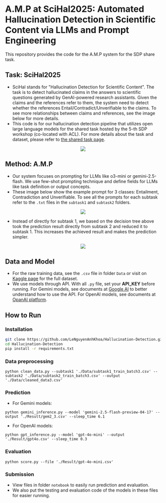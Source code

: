 # A.M.P at SciHal2025: Automated Hallucination Detection in Scientific Content via LLMs and Prompt Engineering

This repository provides the code for the A.M.P system for the SDP share task.

## Task: SciHal2025

- SciHal stands for "Hallucination Detection for Scientific Content". The task is to detect hallucinated claims in the answers to scientific questions generated by GenAI-powered research assistants. Given the claims and the references refer to them, the system need to detect whether the references Entail/Contradict/Unverifiable to the claims. To see more relationships between claims and references, see the image below for more details.
- This code is for our hallucination detection pipeline that utilizes open large language models for the shared task hosted by the 5-th SDP workshop (co-located with ACL). For more details about the task and dataset, please refer to [the shared task page](https://sdproc.org/2025/scihal.html).
<p align="center"><img src="https://github.com/user-attachments/assets/f8a7d554-de7b-4098-b3d3-da036e3acf26"></p>

## Method: A.M.P

- Our system focuses on prompting for LLMs like o3-mini or gemini-2.5-flash. We use few-shot prompting technique and define fields for LLMs like task definition or output concepts.
- These image below show the example prompt for 3 classes: Entailment, Contradiction and Unverifiable. To see all the prompts for each subtask refer to the `.txt` files in the `subtask1` and `subtask2` folders.

<p align="center"><img src="https://github.com/user-attachments/assets/7e709bcf-f437-436f-9b11-f15976bdd8d6"></p>

- Instead of directly for subtask 1, we based on the decision tree above took the prediction result directly from subtask 2 and reduced it to subtask 1. This increases the achieved result and makes the prediction simpler.
<p align="center"><img src="https://github.com/user-attachments/assets/b6dacc89-2cba-47fe-8806-b6665238f8af"></p>

## Data and Model
- For the raw training data, see the `.csv` file in folder `Data` or visit on [Kaggle page](https://www.kaggle.com/competitions/hallucination-detection-scientific-content-2025/data) for the full dataset.
- We use models through API. With all `.py` file, set your **API_KEY** before running. For Gemini models, see documents at [Google AI](https://ai.google.dev/gemini-api/docs?authuser=3) to better understand how to use the API. For OpenAI models, see documents at [OpanAI platform](https://platform.openai.com/docs/overview).
## How to Run
### Installation
```bash
git clone https://github.com/LeNguyenAnhKhoa/Hallucination-Detection.git
cd Hallucination-Detection
pip install -r requirements.txt
```
### Data preprocessing
```python3
python clean_data.py --subtask1 './Data/subtask1_train_batch3.csv' --subtask2 './Data/subtask2_train_batch3.csv' --output './Data/cleaned_data3.csv'
```
### Prediction
- For Gemini models:
```python3
python gemini_inference.py --model 'gemini-2.5-flash-preview-04-17' --output './Result/gem2_3.csv' --sleep_time 6.1
```
- For OpenAI models:
```python3
python gpt_inference.py --model 'gpt-4o-mini' --output './Result/gpt4o.csv' --sleep_time 0.3
```
### Evaluation
```python3
python score.py --file './Result/gpt-4o-mini.csv'
```
### Submission
- View files in folder `notebook` to easily run prediction and evaluation.
- We also put the testing and evaluation code of the models in these files for easier running.
